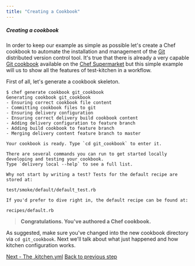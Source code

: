 ```yaml
---
title: "Creating a Cookbook"
---
```


##### Creating a cookbook

In order to keep our example as simple as possible let's create a Chef cookbook to automate the installation and management of the [Git](http://git-scm.com/) distributed version control tool. It's true that there is already a very capable [Git cookbook](https://supermarket.chef.io/cookbooks/git) available on the [Chef Supermarket](https://supermarket.chef.io/cookbooks) but this simple example will us to show all the features of test-kitchen in a workflow.

First of all, let's generate a cookbook skeleton.

~~~
$ chef generate cookbook git_cookbook
Generating cookbook git_cookbook
- Ensuring correct cookbook file content
- Committing cookbook files to git
- Ensuring delivery configuration
- Ensuring correct delivery build cookbook content
- Adding delivery configuration to feature branch
- Adding build cookbook to feature branch
- Merging delivery content feature branch to master

Your cookbook is ready. Type `cd git_cookbook` to enter it.

There are several commands you can run to get started locally developing and testing your cookbook.
Type `delivery local --help` to see a full list.

Why not start by writing a test? Tests for the default recipe are stored at:

test/smoke/default/default_test.rb

If you'd prefer to dive right in, the default recipe can be found at:

recipes/default.rb
~~~

> **Congratulations. You've authored a Chef cookbook.**

As suggested, make sure you've changed into the new cookbook directory via `cd git_cookbook`. Next we'll talk about what just happened and how kitchen configuration works.

<div class="sidebar--footer">
<a class="button primary-cta" href="kitchen-yml">Next - The .kitchen.yml</a>
<a class="sidebar--footer--back" href="getting-help">Back to previous step</a>
</div>
